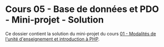 # Cours 05 - Base de données et PDO - Mini-projet - Solution

Ce dossier contient la solution du mini-projet du cours
[01 - Modalités de l'unité d'enseignement et introduction à PHP](../../README.md).
